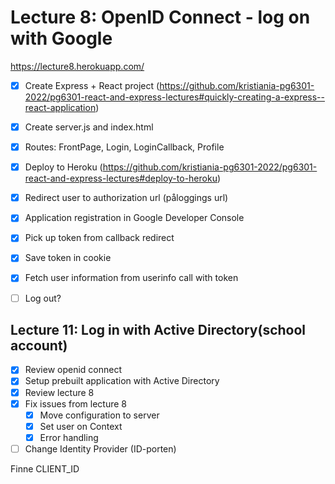 # Lecture 8: OpenID Connect - log on with Google

https://lecture8.herokuapp.com/

* [x] Create Express + React project (https://github.com/kristiania-pg6301-2022/pg6301-react-and-express-lectures#quickly-creating-a-express--react-application)
* [x] Create server.js and index.html
* [x] Routes: FrontPage, Login, LoginCallback, Profile
* [x] Deploy to Heroku (https://github.com/kristiania-pg6301-2022/pg6301-react-and-express-lectures#deploy-to-heroku)
* [x] Redirect user to authorization url (påloggings url)
* [x] Application registration in Google Developer Console
* [x] Pick up token from callback redirect
* [x] Save token in cookie
* [x] Fetch user information from userinfo call with token
* [ ] Log out?



## Lecture 11: Log in with Active Directory(school account)


* [x] Review openid connect
* [x] Setup prebuilt application with Active Directory
* [x] Review lecture 8
* [x] Fix issues from lecture 8
  * [x] Move configuration to server
  * [x] Set user on Context
  * [x] Error handling
* [ ] Change Identity Provider (ID-porten)

Finne CLIENT_ID
